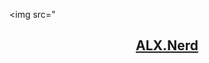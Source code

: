 <head>
   <link rel="./css/index.css">
</head>

<img src="<body><header class="header" id="header"><nav class="navbar container"><a href="./index.html"><h2 class="logo">ALX.Nerd</h2></a></nav></header><script src="./js/index.js"><script></body>">